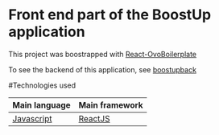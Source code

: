 # Front end part of the BoostUp application

This project was boostrapped with [React-OvoBoilerplate](https://github.com/danielMensah/React-OvoBoilerplate)

To see the backend of this application, see [boostupback](https://github.com/sergaben/BoostUpFront)

#Technologies used

Main language | Main framework
--------------|---------------
[Javascript](https://www.javascript.com/)|[ReactJS](https://reactjs.org/)


